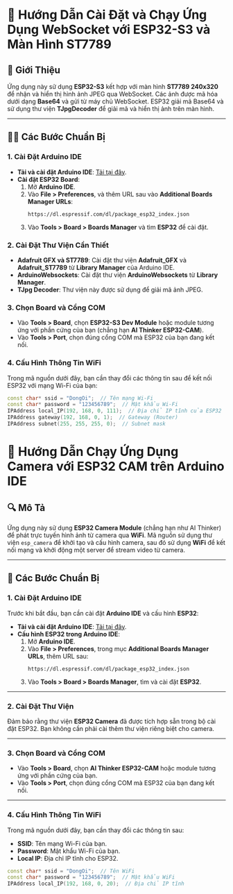 # 🚀 **Hướng Dẫn Cài Đặt và Chạy Ứng Dụng WebSocket với ESP32-S3 và Màn Hình ST7789**

## 📝 **Giới Thiệu**
Ứng dụng này sử dụng **ESP32-S3** kết hợp với màn hình **ST7789 240x320** để nhận và hiển thị hình ảnh JPEG qua WebSocket. Các ảnh được mã hóa dưới dạng **Base64** và gửi từ máy chủ WebSocket. ESP32 giải mã Base64 và sử dụng thư viện **TJpgDecoder** để giải mã và hiển thị ảnh trên màn hình.

---

## 🧑‍💻 **Các Bước Chuẩn Bị**

### 1. **Cài Đặt Arduino IDE**
- **Tải và cài đặt Arduino IDE**: [Tải tại đây](https://www.arduino.cc/en/software).
- **Cài đặt ESP32 Board**:
  1. Mở **Arduino IDE**.
  2. Vào **File > Preferences**, và thêm URL sau vào **Additional Boards Manager URLs**:
     ```
     https://dl.espressif.com/dl/package_esp32_index.json
     ```
  3. Vào **Tools > Board > Boards Manager** và tìm **ESP32** để cài đặt.

### 2. **Cài Đặt Thư Viện Cần Thiết**
- **Adafruit GFX và ST7789**: Cài đặt thư viện **Adafruit_GFX** và **Adafruit_ST7789** từ **Library Manager** của Arduino IDE.
- **ArduinoWebsockets**: Cài đặt thư viện **ArduinoWebsockets** từ **Library Manager**.
- **TJpg Decoder**: Thư viện này được sử dụng để giải mã ảnh JPEG.

### 3. **Chọn Board và Cổng COM**
- Vào **Tools > Board**, chọn **ESP32-S3 Dev Module** hoặc module tương ứng với phần cứng của bạn (chẳng hạn **AI Thinker ESP32-CAM**).
- Vào **Tools > Port**, chọn đúng cổng COM mà ESP32 của bạn đang kết nối.

### 4. **Cấu Hình Thông Tin WiFi**
Trong mã nguồn dưới đây, bạn cần thay đổi các thông tin sau để kết nối ESP32 với mạng Wi-Fi của bạn:

```cpp
const char* ssid = "DongOi";  // Tên mạng Wi-Fi
const char* password = "123456789";  // Mật khẩu Wi-Fi
IPAddress local_IP(192, 168, 0, 111);  // Địa chỉ IP tĩnh của ESP32
IPAddress gateway(192, 168, 0, 1);  // Gateway (Router)
IPAddress subnet(255, 255, 255, 0);  // Subnet mask
```
# 📸 **Hướng Dẫn Chạy Ứng Dụng Camera với ESP32 CAM trên Arduino IDE**

## 🔍 **Mô Tả**
Ứng dụng này sử dụng **ESP32 Camera Module** (chẳng hạn như AI Thinker) để phát trực tuyến hình ảnh từ camera qua **WiFi**. Mã nguồn sử dụng thư viện `esp_camera` để khởi tạo và cấu hình camera, sau đó sử dụng **WiFi** để kết nối mạng và khởi động một server để stream video từ camera.

---

## 📝 **Các Bước Chuẩn Bị**

### 1. **Cài Đặt Arduino IDE**

Trước khi bắt đầu, bạn cần cài đặt **Arduino IDE** và cấu hình **ESP32**:

- **Tải và cài đặt Arduino IDE**: [Tải tại đây](https://www.arduino.cc/en/software).
- **Cấu hình ESP32 trong Arduino IDE**:
  1. Mở **Arduino IDE**.
  2. Vào **File > Preferences**, trong mục **Additional Boards Manager URLs**, thêm URL sau:
     ```
     https://dl.espressif.com/dl/package_esp32_index.json
     ```
  3. Vào **Tools > Board > Boards Manager**, tìm và cài đặt **ESP32**.

---

### 2. **Cài Đặt Thư Viện**

Đảm bảo rằng thư viện **ESP32 Camera** đã được tích hợp sẵn trong bộ cài đặt ESP32. Bạn không cần phải cài thêm thư viện riêng biệt cho camera.

---

### 3. **Chọn Board và Cổng COM**

- Vào **Tools > Board**, chọn **AI Thinker ESP32-CAM** hoặc module tương ứng với phần cứng của bạn.
- Vào **Tools > Port**, chọn đúng cổng COM mà ESP32 của bạn đang kết nối.

---

### 4. **Cấu Hình Thông Tin WiFi**

Trong mã nguồn dưới đây, bạn cần thay đổi các thông tin sau:
- **SSID**: Tên mạng Wi-Fi của bạn.
- **Password**: Mật khẩu Wi-Fi của bạn.
- **Local IP**: Địa chỉ IP tĩnh cho ESP32.

```cpp
const char* ssid = "DongOi";  // Tên WiFi
const char* password = "123456789";  // Mật khẩu WiFi
IPAddress local_IP(192, 168, 0, 20);  // Địa chỉ IP tĩnh
```
